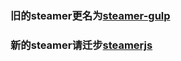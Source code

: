 ### 旧的steamer更名为[steamer-gulp](https://github.com/SteamerTeam/steamer-gulp)

### 新的steamer请迁步[steamerjs](https://github.com/SteamerTeam/steamerjs)

